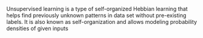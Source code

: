 Unsupervised learning is a type of self-organized Hebbian learning that helps find previously unknown patterns in data set without pre-existing labels. It is also known as self-organization and allows modeling probability densities of given inputs
